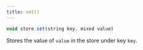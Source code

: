 ```yaml
---
title: set()
---
```


```js
void store.set(string key, mixed value)
```

Stores the value of `value` in the store under key `key`.
